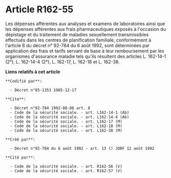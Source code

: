 # Article R162-55

Les dépenses afférentes aux analyses et examens de laboratoires ainsi que les dépenses afférentes aux frais pharmaceutiques
exposés à l'occasion du dépistage et du traitement de maladies sexuellement transmissibles effectués dans les centres de
planification familiale, conformément à l'article 8 du décret n° 92-784 du 6 août 1992, sont déterminées par application des
frais et tarifs servant de base à leur remboursement par les organismes d'assurance maladie tels qu'ils résultent des
articles L. 162-14-1 (2°), L. 162-14-4 (2°), L. 162-17, L. 162-18 et L. 162-38.

**Liens relatifs à cet article**

	**Codifié par**:

	  - Décret n°85-1353 1985-12-17

	**Cite**:

	  - Décret n°92-784 1992-08-06 art. 8
	  - Code de la sécurité sociale. - art. L162-14-1 (Ab)
	  - Code de la sécurité sociale. - art. L162-14-4 (Ab)
	  - Code de la sécurité sociale. - art. L162-17 (M)
	  - Code de la sécurité sociale. - art. L162-18 (M)
	  - Code de la sécurité sociale. - art. L162-38 (M)

	**Créé par**:

	  - Décret n°92-784 du 6 août 1992 - art. 13 () JORF 12 août 1992

	**Cité par**:

	  - Code de la sécurité sociale. - art. R162-56 (V)
	  - Code de la sécurité sociale. - art. R162-57 (V)

